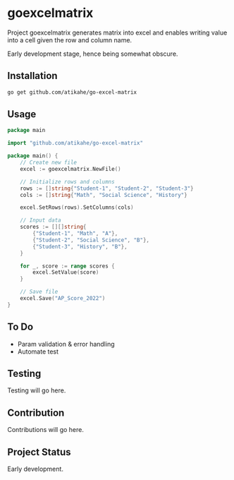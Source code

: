 # goexcelmatrix

Project goexcelmatrix generates matrix into excel and enables writing value into a cell given the row and column name.

Early development stage, hence being somewhat obscure.

## Installation
```sh
go get github.com/atikahe/go-excel-matrix
```

## Usage
```go
package main

import "github.com/atikahe/go-excel-matrix"

package main() {
    // Create new file
    excel := goexcelmatrix.NewFile()

    // Initialize rows and columns
    rows := []string{"Student-1", "Student-2", "Student-3"}
    cols := []string{"Math", "Social Science", "History"}

    excel.SetRows(rows).SetColumns(cols)

    // Input data
    scores := [][]string{
        {"Student-1", "Math", "A"},
        {"Student-2", "Social Science", "B"},
        {"Student-3", "History", "B"},
    }

    for _, score := range scores {
        excel.SetValue(score)
    }

    // Save file
    excel.Save("AP_Score_2022")
}
```

## To Do
- Param validation & error handling
- Automate test

## Testing
Testing will go here.

## Contribution
Contributions will go here.

## Project Status
Early development.

